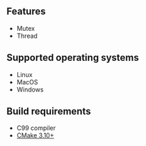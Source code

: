 ## Features
* Mutex
* Thread

## Supported operating systems
* Linux
* MacOS
* Windows

## Build requirements
* C99 compiler
* [CMake 3.10+](https://cmake.org/)
